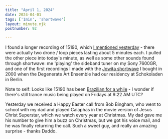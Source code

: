 ```yaml
---
title: "April 1, 2024"
date: 2024-04-01
tags: ['1min', 'shortwave']
layout: minute.njk
postnumber: 92

---
```


I found a longer recording of 15190, which [I mentioned yesterday](https://www.listenfaster.com/main/91/) - there were actually two drone / loop pieces lasting about 5 minutes each.  I pulled the other piece into today's minute, as well as some other sounds found through shortwave: me 'playing' the sideband tuner on my Sony 7600GR, and one of the first recordings I made with the [Jowita shortwave](https://www.listenfaster.com/main/my-shortwave-is-a-jowita/) I bought in 2000 when the Degenerate Art Ensemble had our residency at Schokoladen in Berlin.  

Note to self: Looks like 15190 has been [Brazilian for a while](https://en.wikipedia.org/wiki/R%C3%A1dio_Inconfid%C3%AAncia) - I wonder if there's still trance music being played on Fridays at 9:22 AM UTC?

Yesterday we received a Happy Easter call from Bob Bingham, who went to school with my dad and played Caiaphas in the movie version of Jesus Christ Superstar, which we watch every year at Christmas. My dad gave me his number to give him a buzz on Christmas, but we got his voice mail, and he was finally returning the call. Such a sweet guy, and really an amazing surprise - thanks Daddo. 